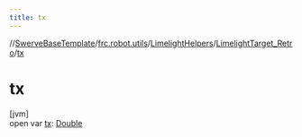 ```yaml
---
title: tx
---
```

//[SwerveBaseTemplate](../../../../index.html)/[frc.robot.utils](../../index.html)/[LimelightHelpers](../index.html)/[LimelightTarget_Retro](index.html)/[tx](tx.html)



# tx



[jvm]\
open var [tx](tx.html): [Double](https://kotlinlang.org/api/latest/jvm/stdlib/kotlin/-double/index.html)




